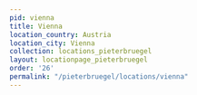 ```yaml
---
pid: vienna
title: Vienna
location_country: Austria
location_city: Vienna
collection: locations_pieterbruegel
layout: locationpage_pieterbruegel
order: '26'
permalink: "/pieterbruegel/locations/vienna"
---
```

